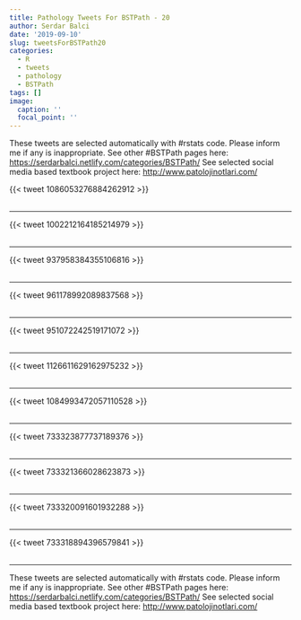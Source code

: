 ```yaml
---
title: Pathology Tweets For BSTPath - 20
author: Serdar Balci
date: '2019-09-10'
slug: tweetsForBSTPath20
categories:
  - R
  - tweets
  - pathology
  - BSTPath
tags: []
image:
  caption: ''
  focal_point: ''
---
```



These tweets are selected automatically with #rstats code. Please inform me if any is inappropriate.
See other #BSTPath pages here: https://serdarbalci.netlify.com/categories/BSTPath/ 
See selected social media based textbook project here: http://www.patolojinotlari.com/

{{< tweet 1086053276884262912 >}}
<br>
<br>
<hr>
{{< tweet 1002212164185214979 >}}
<br>
<br>
<hr>
{{< tweet 937958384355106816 >}}
<br>
<br>
<hr>
{{< tweet 961178992089837568 >}}
<br>
<br>
<hr>
{{< tweet 951072242519171072 >}}
<br>
<br>
<hr>
{{< tweet 1126611629162975232 >}}
<br>
<br>
<hr>
{{< tweet 1084993472057110528 >}}
<br>
<br>
<hr>
{{< tweet 733323877737189376 >}}
<br>
<br>
<hr>
{{< tweet 733321366028623873 >}}
<br>
<br>
<hr>
{{< tweet 733320091601932288 >}}
<br>
<br>
<hr>
{{< tweet 733318894396579841 >}}
<br>
<br>
<hr>


These tweets are selected automatically with #rstats code. Please inform me if any is inappropriate.
See other #BSTPath pages here: https://serdarbalci.netlify.com/categories/BSTPath/ 
See selected social media based textbook project here: http://www.patolojinotlari.com/
